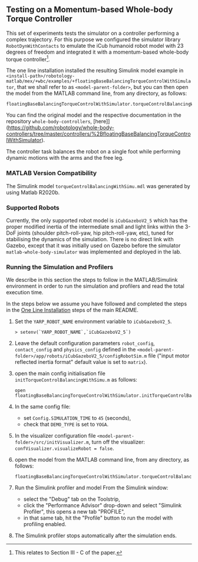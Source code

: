 ## Testing on a Momentum-based Whole-body Torque Controller

This set of experiments tests the simulator on a controller performing a complex trajectory. For this purpose we configured the simulator library `RobotDynWithContacts` to emulate the iCub humanoid robot model with 23 degrees of freedom and integrated it with a momentum-based whole-body torque controller[^1].

[^1]: This relates to Section III - C of the paper.

The one line installation installed the resulting Simulink model example in `<install-path>/robotology-matlab/mex/+wbc/examples/+floatingBaseBalancingTorqueControlWithSimulator`, that we shall refer to as `<model-parent-folder>`, but you can then open the model from the MATLAB command line, from any directory, as follows:
```
floatingBaseBalancingTorqueControlWithSimulator.torqueControlBalancingWithSimu
```

You can find the original model and the respective documentation in the repository `whole-body-controllers`, [here]](https://github.com/robotology/whole-body-controllers/tree/master/controllers/%2BfloatingBaseBalancingTorqueControlWithSimulator).

The controller task balances the robot on a single foot while performing dynamic motions with the arms and the free leg.

### MATLAB Version Compatibility

The Simulink model `torqueControlBalancingWithSimu.mdl` was generated by using Matlab R2020b.

### Supported Robots

Currently, the only supported robot model is `iCubGazeboV2_5` which has the proper modified inertia of the intermediate small and light links within the 3-DoF joints (shoulder pitch-roll-yaw, hip pitch-roll-yaw, etc), tuned for stabilising the dynamics of the simulation. There is no direct link with Gazebo, except that it was initially used on Gazebo before the simulator `matlab-whole-body-simulator` was implemented and deployed in the lab.

### Running the Simulation and Profilers

We describe in this section the steps to follow in the MATLAB/Simulink environment in order to run the simulation and profilers and read the total execution time.

In the steps below we assume you have followed and completed the steps in the [One Line Installation](../README.md#floppy_disk-one-line-installation) steps of the main README.

1. Set the `YARP_ROBOT_NAME` environment variable to `iCubGazeboV2_5`.
    ```
    > setenv(`YARP_ROBOT_NAME`,`iCubGazeboV2_5`)
    ```

1. Leave the default configuration parameters `robot_config`, `contact_config` and `physics_config` defined in the `<model-parent-folder>/app/robots/iCubGazeboV2_5/configRobotSim.m` file ("input motor reflected inertia format" default value is set to `matrix`).

1. open the main config initialisation file `initTorqueControlBalancingWithSimu.m` as follows:
   ```
   open floatingBaseBalancingTorqueControlWithSimulator.initTorqueControlBalancingWithSimu
   ```

1. In the same config file:
    - set `Config.SIMULATION_TIME` to `45` (seconds),
    - check that `DEMO_TYPE` is set to `YOGA`.

1. In the visualizer configuration file `<model-parent-folder>/src/initVisualizer.m`, turn off the visualizer: `confVisualizer.visualizeRobot = false`.

1. open the model from the MATLAB command line, from any directory, as follows:
   ```
   floatingBaseBalancingTorqueControlWithSimulator.torqueControlBalancingWithSimu
   ```

1. Run the Simulink profiler and model From the Simulink window:
    - select the "Debug" tab on the Toolstrip,
    - click the "Performance Advisor" drop-down and select "Simulink Profiler", this opens a new tab "PROFILE",
    - in that same tab, hit the "Profile" button to run the model with profiling enabled.

1. The Simulink profiler stops automatically after the simulation ends.

